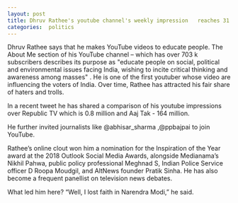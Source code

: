 ```yaml
---
layout: post
title: Dhruv Rathee's youtube channel's weekly impression   reaches 31 million  
categories:  politics
---
```


Dhruv Rathee says that he makes YouTube videos to educate people. The About Me section of his YouTube channel – which has over 703 k subscribers describes its purpose as "educate people on social, political and environmental issues facing India, wishing to incite critical thinking and awareness among masses" . He is one of the first youtuber whose video are influencing the voters of India. Over time, Rathee has attracted his fair share of haters and trolls.

In a recent tweet he has shared a comparison of his youtube impressions over Republic TV which is 0.8 million and  Aaj Tak - 164 million.

He further invited journalists like @abhisar_sharma ,@ppbajpai to join YouTube.  

Rathee’s online clout won him a nomination for the Inspiration of the Year award at the 2018 Outlook Social Media Awards, alongside Medianama’s Nikhil Pahwa, public policy professional Meghnad S, Indian Police Service officer D Roopa Moudgil, and AltNews founder Pratik Sinha. He has also become a frequent panellist on television news debates.

What led him here? “Well, I lost faith in Narendra Modi,” he said.